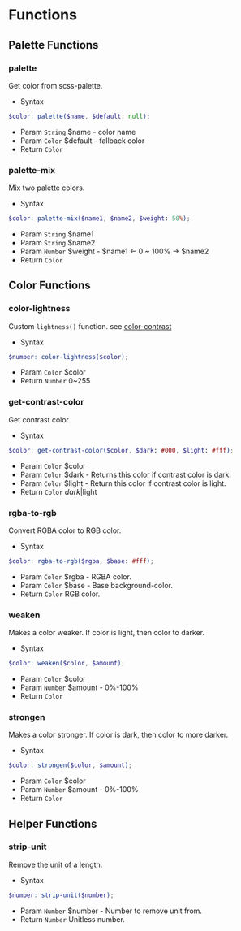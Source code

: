 # Functions

## Palette Functions

### palette
Get color from scss-palette.

- Syntax
``` scss
$color: palette($name, $default: null);
```
- Param `String` $name - color name
- Param `Color` $default - fallback color
- Return `Color`

### palette-mix
Mix two palette colors.

- Syntax
``` scss
$color: palette-mix($name1, $name2, $weight: 50%);
```
- Param `String` $name1
- Param `String` $name2
- Param `Number` $weight - $name1 <- 0 ~ 100% -> $name2
- Return `Color`

## Color Functions

### color-lightness
Custom `lightness()` function. see [color-contrast](https://www.w3.org/TR/AERT#color-contrast)

- Syntax
``` scss
$number: color-lightness($color);
```
- Param `Color` $color
- Return `Number` 0~255

### get-contrast-color
Get contrast color.

- Syntax
``` scss
$color: get-contrast-color($color, $dark: #000, $light: #fff);
```
- Param `Color` $color
- Param `Color` $dark - Returns this color if contrast color is dark.
- Param `Color` $light - Return this color if contrast color is light.
- Return `Color` $dark|$light

### rgba-to-rgb
Convert RGBA color to RGB color.

- Syntax
``` scss
$color: rgba-to-rgb($rgba, $base: #fff);
```
- Param `Color` $rgba - RGBA color.
- Param `Color` $base - Base background-color.
- Return `Color` RGB color.

### weaken
Makes a color weaker. If color is light, then color to darker.

- Syntax
``` scss
$color: weaken($color, $amount);
```
- Param `Color` $color
- Param `Number` $amount - 0%-100%
- Return `Color`

### strongen
Makes a color stronger. If color is dark, then color to more darker.

- Syntax
``` scss
$color: strongen($color, $amount);
```
- Param `Color` $color
- Param `Number` $amount - 0%-100%
- Return `Color`

## Helper Functions

### strip-unit
Remove the unit of a length.

- Syntax
``` scss
$number: strip-unit($number);
```
- Param `Number` $number - Number to remove unit from.
- Return `Number` Unitless number.
